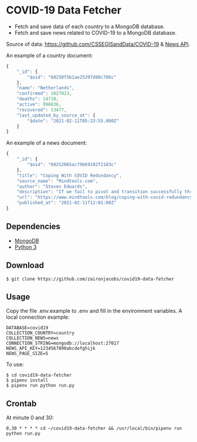 COVID-19 Data Fetcher
=================

* Fetch and save data of each country to a MongoDB database. 
* Fetch and save news related to COVID-19 to a MongoDB database.

Source of data: https://github.com/CSSEGISandData/COVID-19 & [News API](https://newsapi.org/).

An example of a country document:
```javascript
{
    "_id": {
        "$oid": "60250f5b1ae25397d00c706c"
    },
    "name": "Netherlands",
    "confirmed": 1027023,
    "deaths": 14710,
    "active": 998836,
    "recovered": 13477,
    "last_updated_by_source_at": {
        "$date": "2021-02-11T05:23:55.000Z"
    }
}
```

An example of a news document:
```javascript
{
    "_id": {
        "$oid": "60252065ac79b69102f2183c"
    },
    "title": "Coping With COVID Redundancy",
    "source_name": "Mindtools.com",
    "author": "Steven Edwards",
    "description": "If we fail to pivot and transition successfully through...",
    "url": "https://www.mindtools.com/blog/coping-with-covid-redundancy/",
    "published_at": "2021-02-11T12:01:00Z"
}
```

## Dependencies
- [MongoDB](https://www.mongodb.com/)
- [Python 3](https://www.python.org/downloads/)

## Download
```console
$ git clone https://github.com/zaironjacobs/covid19-data-fetcher
```

## Usage
Copy the file .env.example to .env and fill in the environment variables.
A local connection example:
```
DATABASE=covid19
COLLECTION_COUNTRY=country
COLLECTION_NEWS=news
CONNECTION_STRING=mongodb://localhost:27017
NEWS_API_KEY=1234567890abcdefghijk
NEWS_PAGE_SIZE=5
```

To use:
```console
$ cd covid19-data-fetcher
$ pipenv install
$ pipenv run python run.py
```

## Crontab
At minute 0 and 30:
```
0,30 * * * * cd ~/covid19-data-fetcher && /usr/local/bin/pipenv run python run.py
```
